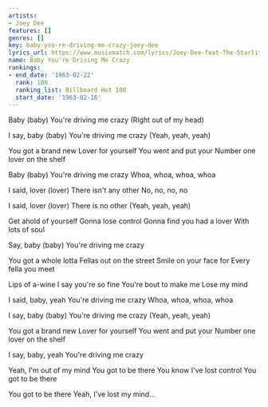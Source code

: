 ```yaml
---
artists:
- Joey Dee
features: []
genres: []
key: baby-you-re-driving-me-crazy-joey-dee
lyrics_url: https://www.musixmatch.com/lyrics/Joey-Dee-feat-The-Starliters/Baby-You-re-Driving-Me-Crazy
name: Baby You're Driving Me Crazy
rankings:
- end_date: '1963-02-22'
  rank: 100
  ranking_list: Billboard Hot 100
  start_date: '1963-02-16'
---
```

Baby (baby)
You're driving me crazy
(Right out of my head)

I say, baby (baby)
You're driving me crazy
(Yeah, yeah, yeah)

You got a brand new
Lover for yourself
You went and put your
Number one lover on the shelf

Baby (baby)
You're driving me crazy
Whoa, whoa, whoa, whoa

I said, lover (lover)
There isn't any other
No, no, no, no

I said, lover (lover)
There is no other
(Yeah, yeah, yeah)

Get ahold of yourself
Gonna lose control
Gonna find you had a lover
With lots of soul

Say, baby (baby)
You're driving me crazy

You got a whole lotta
Fellas out on the street
Smile on your face for
Every fella you meet

Lips of a-wine
I say you're so fine
You're bout to make me
Lose my mind

I said, baby, yeah
You're driving me crazy
Whoa, whoa, whoa, whoa

I say, baby (baby)
You're driving me crazy
(Yeah, yeah, yeah)

You got a brand new
Lover for yourself
You went and put your
Number one lover on the shelf

I say, baby, yeah
You're driving me crazy

Yeah, I'm out of my mind
You got to be there
You know I've lost control
You got to be there

You got to be there
Yeah, I've lost my mind...
